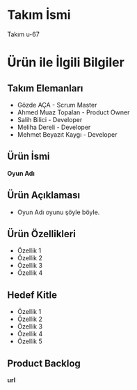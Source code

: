# Takım İsmi
Takım u-67
# Ürün ile İlgili Bilgiler
## Takım Elemanları
* Gözde AÇA - Scrum Master
* Ahmed Muaz Topalan - Product Owner
* Salih Bilici - Developer
* Meliha Dereli - Developer
* Mehmet Beyazıt Kaygı - Developer
## Ürün İsmi
**Oyun Adı**
## Ürün Açıklaması
* Oyun Adı oyunu şöyle böyle.
## Ürün Özellikleri
* Özellik 1
* Özellik 2
* Özellik 3
* Özellik 4
## Hedef Kitle
* Özellik 1
* Özellik 2
* Özellik 3
* Özellik 4
* Özellik 5
## Product Backlog
**url**
